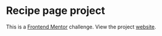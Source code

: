 # Recipe page project
This is a [Frontend Mentor](https://www.frontendmentor.io/home) challenge. View the project [website](https://vex0nn.github.io/recipe-page/main.html).